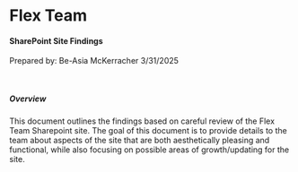 # Flex Team
#### SharePoint Site Findings
<p style="font-size: 14px">Prepared by: Be-Asia McKerracher 3/31/2025</p>    
  
  <br>


##### Overview  

<p style="font-size: 14px">
This document outlines the findings based on careful review of the Flex Team Sharepoint site.  The goal of this document is to provide details to the team about aspects of the site that are both aesthetically pleasing and functional, while also focusing on possible areas of growth/updating for the site.  
</p> 


